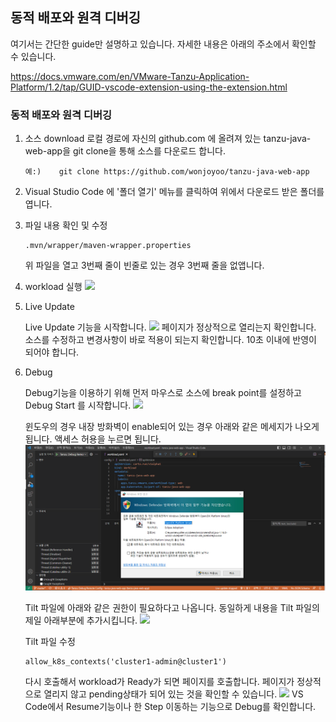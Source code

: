 ## 동적 배포와 원격 디버깅
여기서는 간단한 guide만 설명하고 있습니다. 자세한 내용은 아래의 주소에서 확인할 수 있습니다.

https://docs.vmware.com/en/VMware-Tanzu-Application-Platform/1.2/tap/GUID-vscode-extension-using-the-extension.html


### 동적 배포와 원격 디버깅
1. 소스 download
    로컬 경로에 자신의 github.com 에 올려져 있는 tanzu-java-web-app을 git clone을 통해 소스를 다운로드 합니다.
    ```
    예:)    git clone https://github.com/wonjoyoo/tanzu-java-web-app
    ```
2. Visual Studio Code 에 '폴더 열기' 메뉴를 클릭하여 위에서 다운로드 받은 폴더를 엽니다.
3. 파일 내용 확인 및 수정
    ```
    .mvn/wrapper/maven-wrapper.properties
    ```
    위 파일을 열고 3번째 줄이 빈줄로 있는 경우 3번째 줄을 없앱니다.

3. workload 실행
    ![](./images/workload1.png)

4. Live Update

    Live Update 기능을 시작합니다.
        ![](./images/liveupdate1.png)
    페이지가 정상적으로 열리는지 확인합니다.
    소스를 수정하고 변경사항이 바로 적용이 되는지 확인합니다. 10초 이내에 반영이 되어야 합니다.

3. Debug

    Debug기능을 이용하기 위해 먼저 마우스로 소스에 break point를 설정하고 Debug Start 를 시작합니다.
    ![](./images/debug.png)

    윈도우의 경우 내장 방화벽이 enable되어 있는 경우 아래와 같은 메세지가 나오게 됩니다. 액세스 허용을 누르면 됩니다.
    ![](./images/debug_alert.png)

    Tilt 파일에 아래와 같은 권한이 필요하다고 나옵니다. 동일하게 내용을 Tilt 파일의 제일 아래부분에 추가시킵니다.
    ![](./images/debug_tilt.png)

    Tilt 파일 수정
    ```
    allow_k8s_contexts('cluster1-admin@cluster1')
    ```
    
    다시 호출해서 workload가 Ready가 되면 페이지를 호출합니다. 페이지가 정상적으로 열리지 않고 pending상태가 되어 있는 것을 확인할 수 있습니다.
    ![](./images/debug1.png)
    VS Code에서 Resume기능이나 한 Step 이동하는 기능으로 Debug를 확인합니다.
    
    

